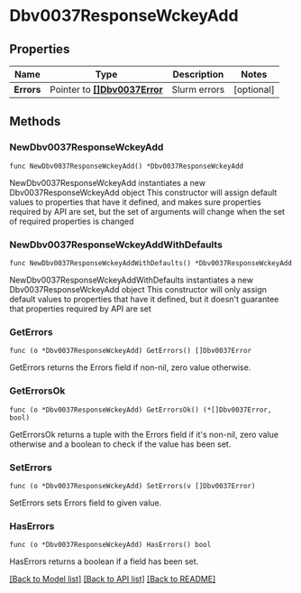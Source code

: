 # Dbv0037ResponseWckeyAdd

## Properties

Name | Type | Description | Notes
------------ | ------------- | ------------- | -------------
**Errors** | Pointer to [**[]Dbv0037Error**](Dbv0037Error.md) | Slurm errors | [optional] 

## Methods

### NewDbv0037ResponseWckeyAdd

`func NewDbv0037ResponseWckeyAdd() *Dbv0037ResponseWckeyAdd`

NewDbv0037ResponseWckeyAdd instantiates a new Dbv0037ResponseWckeyAdd object
This constructor will assign default values to properties that have it defined,
and makes sure properties required by API are set, but the set of arguments
will change when the set of required properties is changed

### NewDbv0037ResponseWckeyAddWithDefaults

`func NewDbv0037ResponseWckeyAddWithDefaults() *Dbv0037ResponseWckeyAdd`

NewDbv0037ResponseWckeyAddWithDefaults instantiates a new Dbv0037ResponseWckeyAdd object
This constructor will only assign default values to properties that have it defined,
but it doesn't guarantee that properties required by API are set

### GetErrors

`func (o *Dbv0037ResponseWckeyAdd) GetErrors() []Dbv0037Error`

GetErrors returns the Errors field if non-nil, zero value otherwise.

### GetErrorsOk

`func (o *Dbv0037ResponseWckeyAdd) GetErrorsOk() (*[]Dbv0037Error, bool)`

GetErrorsOk returns a tuple with the Errors field if it's non-nil, zero value otherwise
and a boolean to check if the value has been set.

### SetErrors

`func (o *Dbv0037ResponseWckeyAdd) SetErrors(v []Dbv0037Error)`

SetErrors sets Errors field to given value.

### HasErrors

`func (o *Dbv0037ResponseWckeyAdd) HasErrors() bool`

HasErrors returns a boolean if a field has been set.


[[Back to Model list]](../README.md#documentation-for-models) [[Back to API list]](../README.md#documentation-for-api-endpoints) [[Back to README]](../README.md)


